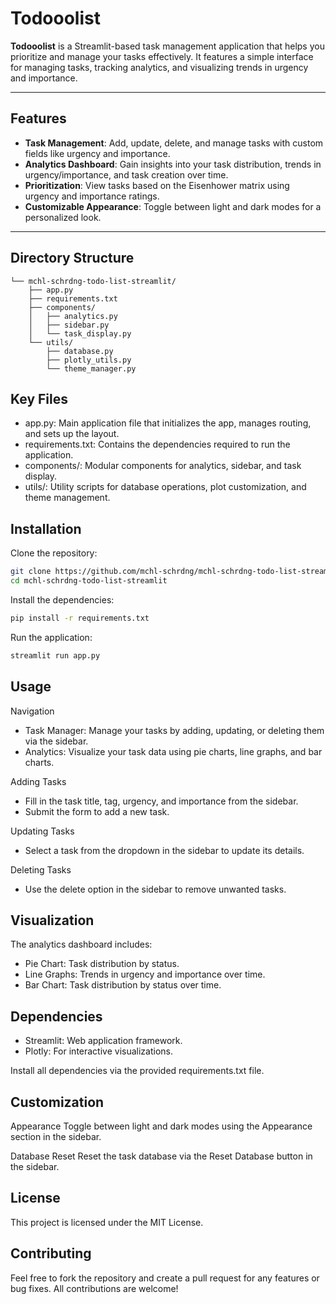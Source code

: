 # Todooolist

**Todooolist** is a Streamlit-based task management application that helps you prioritize and manage your tasks effectively. It features a simple interface for managing tasks, tracking analytics, and visualizing trends in urgency and importance.

---

## Features

- **Task Management**: Add, update, delete, and manage tasks with custom fields like urgency and importance.
- **Analytics Dashboard**: Gain insights into your task distribution, trends in urgency/importance, and task creation over time.
- **Prioritization**: View tasks based on the Eisenhower matrix using urgency and importance ratings.
- **Customizable Appearance**: Toggle between light and dark modes for a personalized look.

---

## Directory Structure

```plaintext
└── mchl-schrdng-todo-list-streamlit/
    ├── app.py
    ├── requirements.txt
    ├── components/
    │   ├── analytics.py
    │   ├── sidebar.py
    │   └── task_display.py
    └── utils/
        ├── database.py
        ├── plotly_utils.py
        └── theme_manager.py
```

## Key Files
- app.py: Main application file that initializes the app, manages routing, and sets up the layout.
- requirements.txt: Contains the dependencies required to run the application.
- components/: Modular components for analytics, sidebar, and task display.
- utils/: Utility scripts for database operations, plot customization, and theme management.

## Installation

Clone the repository:
```bash
git clone https://github.com/mchl-schrdng/mchl-schrdng-todo-list-streamlit.git
cd mchl-schrdng-todo-list-streamlit
```

Install the dependencies:
```bash
pip install -r requirements.txt
```

Run the application:
```bash
streamlit run app.py
```

## Usage

Navigation
- Task Manager: Manage your tasks by adding, updating, or deleting them via the sidebar.
- Analytics: Visualize your task data using pie charts, line graphs, and bar charts.

Adding Tasks
- Fill in the task title, tag, urgency, and importance from the sidebar.
- Submit the form to add a new task.

Updating Tasks
- Select a task from the dropdown in the sidebar to update its details.

Deleting Tasks
- Use the delete option in the sidebar to remove unwanted tasks.

## Visualization

The analytics dashboard includes:
- Pie Chart: Task distribution by status.
- Line Graphs: Trends in urgency and importance over time.
- Bar Chart: Task distribution by status over time.

## Dependencies
- Streamlit: Web application framework.
- Plotly: For interactive visualizations.

Install all dependencies via the provided requirements.txt file.

## Customization

Appearance
Toggle between light and dark modes using the Appearance section in the sidebar.

Database Reset
Reset the task database via the Reset Database button in the sidebar.

## License
This project is licensed under the MIT License.

## Contributing
Feel free to fork the repository and create a pull request for any features or bug fixes. All contributions are welcome!
